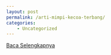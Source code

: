 ```yaml
---
layout: post
permalink: /arti-mimpi-kecoa-terbang/
categories:
    - Uncategorized
---
```


[Baca Selengkapnya](/06)